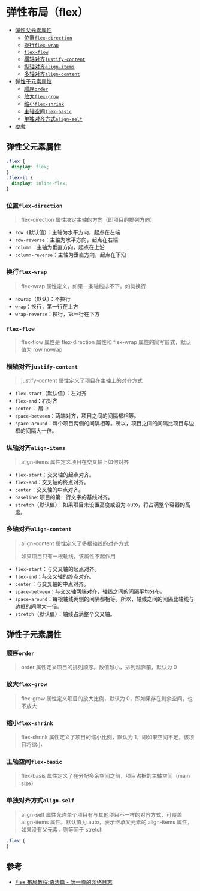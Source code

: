 # 弹性布局（flex）

- [弹性父元素属性](#弹性父元素属性)
  - [位置`flex-direction`](#位置flex-direction)
  - [换行`flex-wrap`](#换行flex-wrap)
  - [`flex-flow`](#flex-flow)
  - [横轴对齐`justify-content`](#横轴对齐justify-content)
  - [纵轴对齐`align-items`](#纵轴对齐align-items)
  - [多轴对齐`align-content`](#多轴对齐align-content)
- [弹性子元素属性](#弹性子元素属性)
  - [顺序`order`](#顺序order)
  - [放大`flex-grow`](#放大flex-grow)
  - [缩小`flex-shrink`](#缩小flex-shrink)
  - [主轴空间`flex-basic`](#主轴空间flex-basic)
  - [单独对齐方式`align-self`](#单独对齐方式align-self)
- [参考](#参考)

## 弹性父元素属性

```css
.flex {
  display: flex;
}
.flex-il {
  display: inline-flex;
}
```

### 位置`flex-direction`

> flex-direction 属性决定主轴的方向（即项目的排列方向）

- `row`（默认值）：主轴为水平方向，起点在左端
- `row-reverse`：主轴为水平方向，起点在右端
- `column`：主轴为垂直方向，起点在上沿
- `column-reverse`：主轴为垂直方向，起点在下沿

### 换行`flex-wrap`

> flex-wrap 属性定义，如果一条轴线排不下，如何换行

- `nowrap`（默认）：不换行
- `wrap`：换行，第一行在上方
- `wrap-reverse`：换行，第一行在下方

### `flex-flow`

> flex-flow 属性是 flex-direction 属性和 flex-wrap 属性的简写形式，默认值为 row nowrap

### 横轴对齐`justify-content`

> justify-content 属性定义了项目在主轴上的对齐方式

- `flex-start`（默认值）：左对齐
- `flex-end`：右对齐
- `center`： 居中
- `space-between`：两端对齐，项目之间的间隔都相等。
- `space-around`：每个项目两侧的间隔相等。所以，项目之间的间隔比项目与边框的间隔大一倍。

### 纵轴对齐`align-items`

> align-items 属性定义项目在交叉轴上如何对齐

- `flex-start`：交叉轴的起点对齐。
- `flex-end`：交叉轴的终点对齐。
- `center`：交叉轴的中点对齐。
- `baseline`: 项目的第一行文字的基线对齐。
- `stretch`（默认值）：如果项目未设置高度或设为 auto，将占满整个容器的高度。

### 多轴对齐`align-content`

> align-content 属性定义了多根轴线的对齐方式
>
> 如果项目只有一根轴线，该属性不起作用

- `flex-start`：与交叉轴的起点对齐。
- `flex-end`：与交叉轴的终点对齐。
- `center`：与交叉轴的中点对齐。
- `space-between`：与交叉轴两端对齐，轴线之间的间隔平均分布。
- `space-around`：每根轴线两侧的间隔都相等。所以，轴线之间的间隔比轴线与边框的间隔大一倍。
- `stretch`（默认值）：轴线占满整个交叉轴。

## 弹性子元素属性

### 顺序`order`

> order 属性定义项目的排列顺序。数值越小，排列越靠前，默认为 0

### 放大`flex-grow`

> flex-grow 属性定义项目的放大比例，默认为 0，即如果存在剩余空间，也不放大

### 缩小`flex-shrink`

> flex-shrink 属性定义了项目的缩小比例，默认为 1，即如果空间不足，该项目将缩小

### 主轴空间`flex-basic`

> flex-basis 属性定义了在分配多余空间之前，项目占据的主轴空间（main size）

### 单独对齐方式`align-self`

> align-self 属性允许单个项目有与其他项目不一样的对齐方式，可覆盖 align-items 属性。默认值为 auto，表示继承父元素的 align-items 属性，如果没有父元素，则等同于 stretch

<link rel="stylesheet" type="text/css" href="./../../../../ln-of-css/dist/ln.css" />

```scss
.flex {
}
```

<div class="flex">

</div>

## 参考

- [Flex 布局教程:语法篇 - 阮一峰的网络日志](http://www.ruanyifeng.com/blog/2015/07/flex-grammar.html?utm_source=tuicool)
